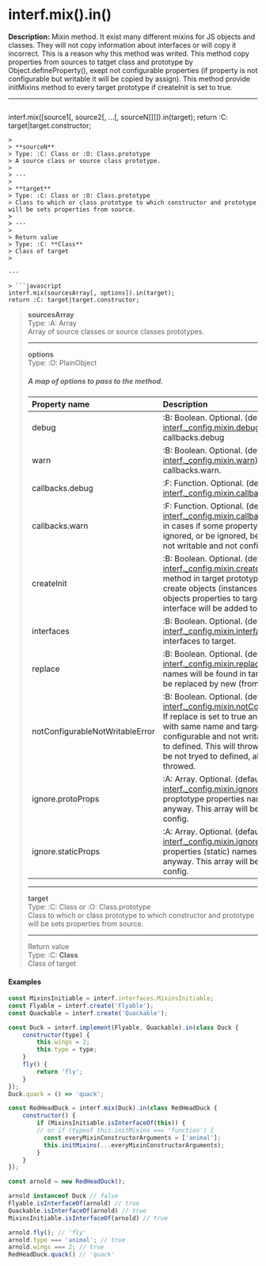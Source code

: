# interf.mix\(\).in\(\)

**Description:** Mixin method. It exist many different mixins for JS objects and classes. They will not copy information about interfaces or will copy it incorrect. This is a reason why this method was writed. This method copy properties from sources to tatget class and prototype by Object.defineProperty(), exept not configurable properties (if property is not configurable but writable it will be copied by assign). This method provide initMixins method to every target prototype if createInit is set to true.

---
> ```javascript
interf.mix([source1[, source2[, ...[, sourceN]]]]).in(target);
return :C: target|target.constructor;
```
> 
> **sourceN**  
> Type: :C: Class or :O: Class.prototype  
> A source class or source class prototype.
>
> ---
>
> **target**  
> Type: :C: Class or :O: Class.prototype  
> Class to which or class prototype to which constructor and prototype will be sets properties from source.
> 
> ---
> 
> Return value  
> Type: :C: **Class**  
> Class of target  
> 

---

> ```javascript
interf.mix(sourcesArray[, options]).in(target);
return :C: target|target.constructor;
```
> 
> **sourcesArray**  
> Type: :A: Array  
> Array of source classes or source classes prototypes.
>
> ---
>
> **options**  
> Type: :O: PlainObject  
> ##### A map of options to pass to the method.
> 
> | Property name | Description |
> | :--- | :--- |
> | debug | :B: Boolean. Optional. (default: [interf.\_config.mixin.debug](../core/configure.md)) Option to call callbacks.debug |
> | warn | :B: Boolean. Optional. (default: [interf.\_config.mixin.warn](../core/configure.md)) Option to call callbacks.warn. |
> | callbacks.debug | :F: Function. Optional. (default: [interf.\_config.mixin.callbacks.debug](../core/configure.md)) |
> | callbacks.warn | :F: Function. Optional. (default: [interf.\_config.mixin.callbacks.warn](../core/configure.md)). It may be called in cases if some property will be replaced by new or ignored, or be ignored, because target property is not writable and not configurable. |
> | createInit | :B: Boolean. Optional. (default: [interf.\_config.mixin.createInit](../core/configure.md)) Create initMixins method in target prototype. initMixins method will create objects (instances) of mixins and copy all objects properties to target object. [MixinsInitiable](mixinsinitiable.md) interface will be added too. |
> | interfaces | :B: Boolean. Optional. (default: [interf.\_config.mixin.interfaces](../core/configure.md)) Copy mixins sources interfaces to target. |
> | replace | :B: Boolean. Optional. (default: [interf.\_config.mixin.replace](../core/configure.md)) If properties with same names will be found in target and mixin source, will be replaced by new (from mixin source, prefer last). |
> | notConfigurableNotWritableError | :B: Boolean. Optional. (default: [interf.\_config.mixin.notConfigurableNotWritableError](../core/configure.md)) If replace is set to true and will be found property with same name and target property will be not configurable and not writable, property will be tryed to defined. This will throw Error. If false, property will be not tryed to defined, also Error will be not throwed. |
> | ignore.protoProps | :A: Array. Optional. (default: [interf.\_config.mixin.ignore.protoProps](../core/configure.md)) Class proptotype properties names that will be ignored anyway. This array will be merged with array from config. |
> | ignore.staticProps | :A: Array. Optional. (default: [interf.\_config.mixin.ignore.staticProps](../core/configure.md)) Class properties (static) names that will be ignored anyway. This array will be merged with array from config. |
>
> ---
>
> **target**  
> Type: :C: Class or :O: Class.prototype  
> Class to which or class prototype to which constructor and prototype will be sets properties from source.
> 
> ---
> 
> Return value  
> Type: :C: **Class**  
> Class of target  

#### Examples

```javascript
const MixinsInitiable = interf.interfaces.MixinsInitiable;
const Flyable = interf.create('Flyable');
const Quackable = interf.create('Quackable');

const Duck = interf.implement(Flyable, Quackable).in(class Duck {
    constructor(type) {
        this.wings = 2;
        this.type = type;
    }
    fly() {
        return 'fly';
    }
});
Duck.quack = () => 'quack';

const RedHeadDuck = interf.mix(Duck).in(class RedHeadDuck {
    constructor() {
        if (MixinsInitiable.isInterfaceOf(this)) {
        // or if (typeof this.initMixins === 'function') {
          const everyMixinConstructorArguments = ['animal'];
          this.initMixins(...everyMixinConstructorArguments);
        }
    }
});

const arnold = new RedHeadDuck();

arnold instanceof Duck // false
Flyable.isInterfaceOf(arnold) // true
Quackable.isInterfaceOf(arnold) // true
MixinsInitiable.isInterfaceOf(arnold) // true

arnold.fly(); // 'fly'
arnold.type === 'animal'; // true
arnold.wings === 2; // true
RedHeadDuck.quack() // 'quack'
```



